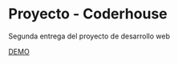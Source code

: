 # Proyecto - Coderhouse
Segunda entrega del proyecto de desarrollo web

[DEMO](https://jaburkat.github.io/proyecto-web/index.html)
